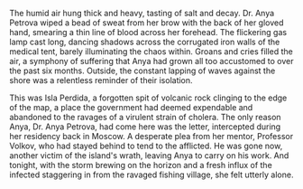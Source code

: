 The humid air hung thick and heavy, tasting of salt and decay. Dr. Anya Petrova wiped a bead of sweat from her brow with the back of her gloved hand, smearing a thin line of blood across her forehead. The flickering gas lamp cast long, dancing shadows across the corrugated iron walls of the medical tent, barely illuminating the chaos within. Groans and cries filled the air, a symphony of suffering that Anya had grown all too accustomed to over the past six months. Outside, the constant lapping of waves against the shore was a relentless reminder of their isolation.

This was Isla Perdida, a forgotten spit of volcanic rock clinging to the edge of the map, a place the government had deemed expendable and abandoned to the ravages of a virulent strain of cholera. The only reason Anya, Dr. Anya Petrova, had come here was the letter, intercepted during her residency back in Moscow. A desperate plea from her mentor, Professor Volkov, who had stayed behind to tend to the afflicted. He was gone now, another victim of the island's wrath, leaving Anya to carry on his work. And tonight, with the storm brewing on the horizon and a fresh influx of the infected staggering in from the ravaged fishing village, she felt utterly alone.
